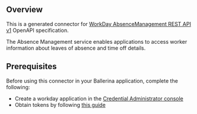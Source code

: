 ## Overview
This is a generated connector for [WorkDay AbsenceManagement REST API v1](https://community.workday.com/sites/default/files/file-hosting/restapi/index.html) OpenAPI specification.

The Absence Management service enables applications to access worker information about leaves of absence and time off details.
  
 
## Prerequisites
 
Before using this connector in your Ballerina application, complete the following:
 
* Create a workday application in the [Credential Administrator console](https://credentials.workday.com/docs/cred-admin)
* Obtain tokens by following [this guide](https://credentials.workday.com/docs/getting-started/)
